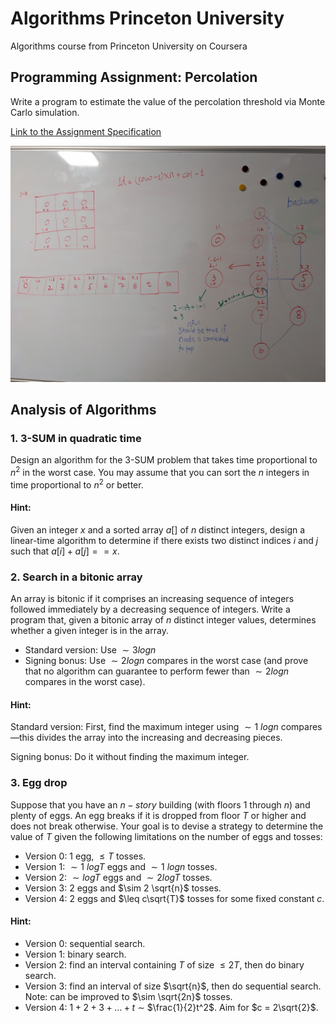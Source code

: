 # Algorithms Princeton University

Algorithms course from Princeton University on Coursera

## Programming Assignment: Percolation

Write a program to estimate the value of the percolation threshold via Monte Carlo simulation.

[Link to the Assignment Specification](https://coursera.cs.princeton.edu/algs4/assignments/percolation/specification.php)

![percolation notes](./images/percolation.jpg)

## Analysis of Algorithms

### 1. 3-SUM in quadratic time

Design an algorithm for the 3-SUM problem that takes time proportional to $n^2$ in the worst case. You may assume that 
you can sort the $n$ integers in time proportional to $n^2$ or better.

#### Hint:

Given an integer $x$ and a sorted array $a[]$ of $n$ distinct integers, design a linear-time algorithm to 
determine if there exists two distinct indices $i$ and $j$ such that $a[i] + a[j] == x$.


### 2. Search in a bitonic array

An array is bitonic if it comprises an increasing sequence of integers followed immediately by a decreasing sequence of 
integers. Write a program that, given a bitonic array of $n$ distinct integer values, determines whether a given 
integer is in the array.
 - Standard version: Use $\sim 3 log{} {n}$
 - Signing bonus: Use $\sim 2 log{} {n}$ compares in the worst case (and prove that no algorithm can guarantee to perform 
  fewer than $\sim 2 log{} {n}$ compares in the worst case).


#### Hint:
Standard version: First, find the maximum integer using $\sim 1$ $log{}{n}$ compares—this divides the 
array into the increasing and decreasing pieces.

Signing bonus: Do it without finding the maximum integer.


### 3. Egg drop

Suppose that you have an $n-story$ building (with floors $1$ through $n$) and plenty of eggs. An egg breaks if it is 
dropped from floor $T$ or higher and does not break otherwise. Your goal is to devise a strategy to determine the value 
of $T$ given the following limitations on the number of eggs and tosses:
 - Version 0: 1 egg, $\leq T$ tosses.
 - Version 1: $\sim 1$ $log{}{T}$ eggs and $\sim 1$ $log{}{n}$ tosses.
 - Version 2: $\sim log{}{T}$ eggs and $\sim 2 log{}{T}$ tosses.
 - Version 3: $2$ eggs and $\sim 2 \sqrt{n}$ tosses.
 - Version 4: $2$ eggs and $\leq c\sqrt{T}$ tosses for some fixed constant $c$.

#### Hint:
- Version 0: sequential search.
- Version 1: binary search.
- Version 2: find an interval containing $T$ of size $\leq 2T$, then do binary search.
- Version 3: find an interval of size $\sqrt{n}$, then do sequential search. Note: can be improved to $\sim \sqrt{2n}$
  tosses.
- Version 4: $1 + 2 + 3 + … + t$ $\sim$ $\frac{1}{2}t^2$. Aim for $c = 2\sqrt{2}$.

